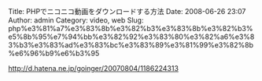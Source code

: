 Title: PHPでニコニコ動画をダウンロードする方法
Date: 2008-06-26 23:07
Author: admin
Category: video, web
Slug: php%e3%81%a7%e3%83%8b%e3%82%b3%e3%83%8b%e3%82%b3%e5%8b%95%e7%94%bb%e3%82%92%e3%83%80%e3%82%a6%e3%83%b3%e3%83%ad%e3%83%bc%e3%83%89%e3%81%99%e3%82%8b%e6%96%b9%e6%b3%95

http://d.hatena.ne.jp/goinger/20070804/1186224313
